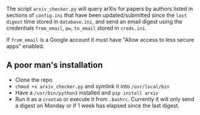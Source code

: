 The script `arxiv_checker.py` will query arXiv for papers by authors listed in
sections of `config.ini` that have been updated/submitted since the `last
digest` time stored in `database.ini`, and send an email digest using the
credentials `from_email`, `pw`, `to_email` stored in `creds.ini`.

If `from_email` is a Google account it must have "Allow access to less secure
apps" enabled.

A poor man's installation
-------------------------
- Clone the repo
- `chmod +x arxiv_checker.py` and symlink it into `/usr/local/bin`
- Have a `/usr/bin/python3` installed and `pip install arxiv`
- Run it as a `crontab` or execute it from `.bashrc`.  Currently it will only
  send a digest on Monday or if 1 week has elapsed since the last digest.
